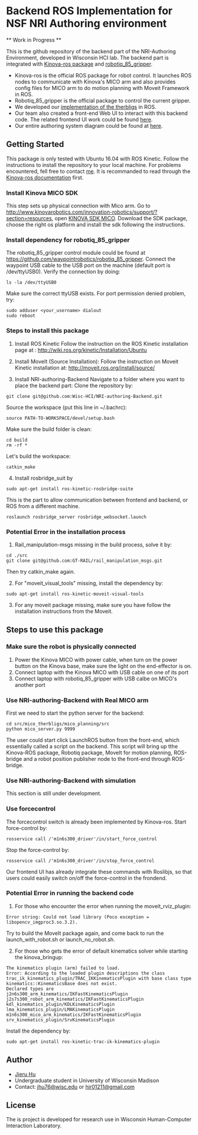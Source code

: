 # Backend ROS Implementation for NSF NRI Authoring environment

** Work in Progress **

This is the github repository of the backend part of the NRI-Authoring Environment, developed in Wisconsin HCI lab. The backend part is integrated with [Kinova-ros package](https://github.com/Kinovarobotics/kinova-ros) and [robotiq_85_gripper](https://github.com/waypointrobotics/robotiq_85_gripper). 
- Kinova-ros is the official ROS package for robot control. It launches ROS nodes to communicate with Kinova's MICO arm and also provides config files for MICO arm to do motion planning with Moveit Framework in ROS. 
- Robotiq_85_gripper is the official package to control the current gripper. 
- We developed our [implementation of the therbligs](https://github.com/JerryHu1994/NRI-authoring-Backend/tree/master/src/mico_therbligs) in ROS. 
- Our team also created a front-end Web UI to interact with this backend code. The related frontend UI work could be found [here](https://github.com/Wisc-HCI/nri-authoring-environment). 
- Our entire authoring system diagram could be found at [here](https://drive.google.com/file/d/1kFAraRG7uNckDeX9NCUA1vOekMJZl78d/view?usp=sharing).

## Getting Started
This package is only tested with Ubuntu 16.04 with ROS Kinetic. Follow the instructions to install the repository to your local machine. For problems encountered, fell free to contact [me](#author).
It is recommanded to read through the [Kinova-ros documentation](https://github.com/Kinovarobotics/kinova-ros#important) first.

### Install Kinova MICO SDK
This step sets up physical connection with Mico arm.
Go to http://www.kinovarobotics.com/innovation-robotics/support/?section=resources, open [KINOVA SDK MICO](https://drive.google.com/file/d/0B790iVm0vRTlUkV2ZnBDdGVuM2M/view). Download the SDK package, choose the right os platform and install the sdk following the instructions.

### Install dependency for robotiq_85_gripper
The robotiq_85_gripper control module could be found at
https://github.com/waypointrobotics/robotiq_85_gripper. Connect the waypoint USB cable to the USB port on
the machine (default port is /dev/ttyUSB0). Verify the connection by doing:
```
ls -la /dev/ttyUSB0
```
Make sure the correct ttyUSB exists. For port permission denied problem, try:
```
sudo adduser <your_username> dialout
sudo reboot
```

### Steps to install this package

1. Install ROS Kinetic 
  Follow the instruction on the ROS Kinetic installation page at : http://wiki.ros.org/kinetic/Installation/Ubuntu

2. Install MoveIt (Source Installation):
  Follow the instruction on Moveit Kinetic installation at: http://moveit.ros.org/install/source/
  
3. Install NRI-authoring-Backend
  Navigate to a folder where you want to place the backend part:
  Clone the repository by:
  ```
  git clone git@github.com:Wisc-HCI/NRI-authoring-Backend.git
  ```

  Source the workspace (put this line in ~/.bachrc):
  ```
  source PATH-TO-WORKSPACE/devel/setup.bash
  ```
  Make sure the build folder is clean:
  ```
  cd build
  rm -rf *
  ```
  Let's build the workspace:
  ```
  catkin_make
  ```
4. Install rosbridge_suit by
  ```
  sudo apt-get install ros-kinetic-rosbridge-suite
  ```

  This is the part to allow communication between frontend and backend, or ROS from a different machine.
  ```
  roslaunch rosbridge_server rosbridge_websocket.launch
  ```

### Potential Error in the installation process
1. Rail_manipulation-msgs missing in the build process, solve it by:
  ```
  cd ./src
  git clone git@github.com:GT-RAIL/rail_manipulation_msgs.git
  ```
  Then try catkin_make again.
  
2. For "moveit_visual_tools" missing, install the dependency by:
  ```
  sudo apt-get install ros-kinetic-moveit-visual-tools
  ```
3. For any moveit package missing, make sure you have follow the installation instructions from the Moveit. 

## Steps to use this package

### Make sure the robot is physically connected
  1. Power the Kinova MICO with power cable, when turn on the power button on the Kinova base, make sure the light on the end-effector is on.
  2. Connect laptop with the Kinova MICO with USB cable on one of its port
  3. Connect laptop with robotiq_85_gripper with USB calbe on MICO's another port

### Use NRI-authoring-Backend with Real MICO arm
  First we need to start the python server for the backend:
  ```
  cd src/mico_therbligs/mico_planning/src
  python mico_server.py 9999
  ```
  The user could start click LaunchROS button from the front-end, which essentially called a script on the backend.
  This script will bring up tthe Kinova-ROS package, Robotiq package, MoveIt for motion planning, ROS-bridge and a robot position publisher node to the front-end through ROS-bridge.


### Use NRI-authoring-Backend with simulation
  This section is still under development.

### Use forcecontrol
  The forcecontrol switch is already been implemented by Kinova-ros.
  Start force-control by:
  ```
  rosservice call /'m1n6s300_driver'/in/start_force_control
  ```
  Stop the force-control by:
  ```
  rosservice call /'m1n6s300_driver'/in/stop_force_control
  ```
  Our frontend UI has already integrate these commands with Roslibjs, so that users could easily switch on/off the force-control in the frondend.

### Potential Error in running the backend code
1. For those who encounter the error when running the moveit_rviz_plugin:
  ```
Error string: Could not load library (Poco exception = libopencv_imgproc3.so.3.2). 
  ```
Try to build the MoveIt package again, and come back to run the launch_with_robot.sh or launch_no_robot.sh.

2. For those who gets the error of default kinematics solver while starting the kinova_bringup:
  ```
The kinematics plugin (arm) failed to load. 
Error: According to the loaded plugin descriptions the class
trac_ik_kinematics_plugin/TRAC_IKKinematicsPlugin with base class type kinematics::KinematicsBase does not exist.
Declared types are
j2n6s300_arm_kinematics/IKFastKinematicsPlugin
j2s7s300_robot_arm_kinematics/IKFastKinematicsPlugin
kdl_kinematics_plugin/KDLKinematicsPlugin
lma_kinematics_plugin/LMAKinematicsPlugin
m1n6s300_mico_arm_kinematics/IKFastKinematicsPlugin
srv_kinematics_plugin/SrvKinematicsPlugin
  ```
  Install the dependency by:
  ```
  sudo apt-get install ros-kinetic-trac-ik-kinematics-plugin
  ```

## Author
- [Jieru Hu](https://github.com/JerryHu1994)<br/>
- Undergraduate student in University of Wisconsin Madison<br/>
- Contact: jhu76@wisc.edu or hjr01211@gmail.com<br/>

## License
The is project is developed for research use in Wisconsin Human-Computer Interaction Laboratory.
